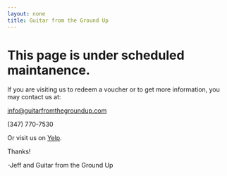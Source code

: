 ```yaml
---
layout: none
title: Guitar from the Ground Up
---
```


This page is under scheduled maintanence.
=========================================================================================

If you are visiting us to redeem a voucher or to get more information, you may contact us at:

info@guitarfromthegroundup.com

(347) 770-7530

Or visit us on [Yelp](http://www.yelp.com/biz/guitar-from-the-ground-up-new-york).

Thanks!

-Jeff and Guitar from the Ground Up
